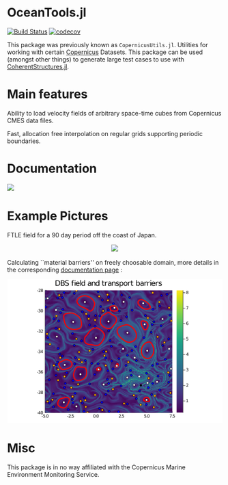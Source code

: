# OceanTools.jl
[![Build Status](https://travis-ci.org/CoherentStructures/OceanTools.jl.svg?branch=master)](https://travis-ci.org/CoherentStructures/OceanTools.jl)
[![codecov](https://codecov.io/gh/CoherentStructures/OceanTools.jl/branch/master/graph/badge.svg)](https://codecov.io/gh/CoherentStructures/OceanTools.jl)

This package was previously known as `CopernicusUtils.jl`.
Utilities for working with certain [Copernicus](http://marine.copernicus.eu/) Datasets. This package can be used (amongst other things) to generate large test cases to use with [CoherentStructures.jl](https://github.com/CoherentStructures/CoherentStructures.jl).

# Main features

Ability to load velocity fields of arbitrary space-time cubes from Copernicus CMES data files. 

Fast, allocation free interpolation on regular grids supporting periodic boundaries.

# Documentation
[![][docs-dev-img]][docs-dev-url]

# Example Pictures

FTLE field for a 90 day period off the coast of Japan.

<p align="center">
    <img src="https://raw.githubusercontent.com/CoherentStructures/OceanTools.jl/master/examples/ftle_plot.jpg"/>
</p>

Calculating ``material barriers'' on freely choosable domain, more details in the corresponding [documentation page](https://coherentstructures.github.io/OceanTools.jl/dev/example/) :
<p align="center">
<img src="https://github.com/natschil/misc/raw/master/images/oceantools3.png"/>
</p>

# Misc

This package is in no way affiliated with the Copernicus Marine Environment Monitoring Service.

[docs-dev-img]: https://img.shields.io/badge/docs-dev-blue.svg
[docs-dev-url]: http://coherentstructures.github.io/OceanTools.jl/dev/





